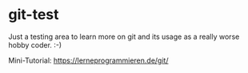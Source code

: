 # git-test
Just a testing area to learn more on git and its usage as a really worse hobby coder. :-)

Mini-Tutorial: https://lerneprogrammieren.de/git/
